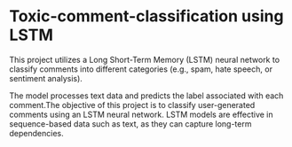 # Toxic-comment-classification using LSTM

This project utilizes a Long Short-Term Memory (LSTM) neural network to classify comments into different categories (e.g., spam, hate speech, or sentiment analysis). 

The model processes text data and predicts the label associated with each comment.The objective of this project is to classify user-generated comments using an LSTM neural network. LSTM models are effective in sequence-based data such as text, as they can capture long-term dependencies.

